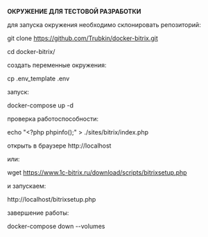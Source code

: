 <b>ОКРУЖЕНИЕ ДЛЯ ТЕСТОВОЙ РАЗРАБОТКИ</b>

для запуска окружения необходимо склонировать репозиторий: 

git clone https://github.com/Trubkin/docker-bitrix.git

cd docker-bitrix/ 

создать переменные окружения: 

cp .env_template .env

запуск: 

docker-compose up -d

проверка работоспособности:

echo "<?php phpinfo();" > ./sites/bitrix/index.php

открыть в браузере http://localhost

или: 

wget https://www.1c-bitrix.ru/download/scripts/bitrixsetup.php

и запускаем:

http://localhost/bitrixsetup.php

завершение работы:

docker-compose down --volumes
